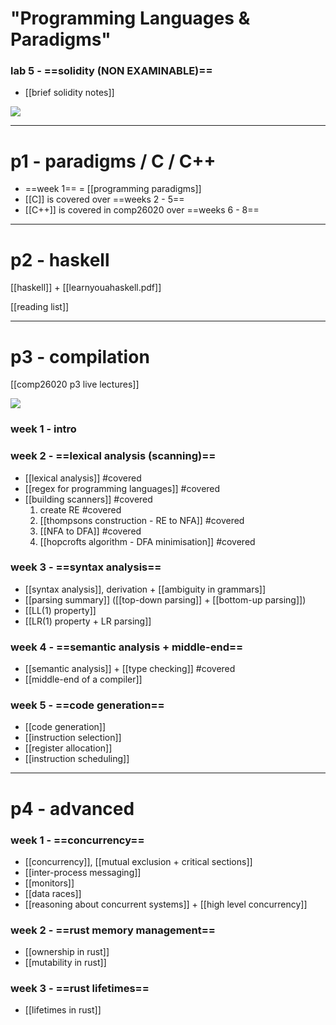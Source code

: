 # "Programming Languages & Paradigms"


### lab 5 - ==solidity (NON EXAMINABLE)==
- [[brief solidity notes]]

![](https://i.imgur.com/qJOwXFM.png)


***

# p1 - paradigms / C / C++
- ==week 1== = [[programming paradigms]]
- [[C]] is covered over ==weeks 2 - 5==
- [[C++]] is covered in comp26020 over ==weeks 6 - 8==

***

# p2 - haskell
[[haskell]] + [[learnyouahaskell.pdf]]

[[reading list]]

***

# p3 - compilation
[[comp26020 p3 live lectures]]

![](https://i.imgur.com/qs5xPYQ.png)

### week 1 - intro

### week 2 - ==lexical analysis (scanning)==
- [[lexical analysis]] #covered
- [[regex for programming languages]] #covered
- [[building scanners]] #covered 
	1. create RE #covered
	2. [[thompsons construction - RE to NFA]] #covered
	3. [[NFA to DFA]] #covered
	4. [[hopcrofts algorithm - DFA minimisation]] #covered

### week 3 - ==syntax analysis==
- [[syntax analysis]], derivation + [[ambiguity in grammars]]
- [[parsing summary]] ([[top-down parsing]] + [[bottom-up parsing]])
- [[LL(1) property]]
- [[LR(1) property + LR parsing]]

### week 4 - ==semantic analysis + middle-end==
- [[semantic analysis]] + [[type checking]] #covered
- [[middle-end of a compiler]]

### week 5 - ==code generation==
- [[code generation]]
- [[instruction selection]]
- [[register allocation]]
- [[instruction scheduling]]

***

# p4 - advanced

### week 1 - ==concurrency==
- [[concurrency]], [[mutual exclusion + critical sections]]
- [[inter-process messaging]]
- [[monitors]]
- [[data races]]
- [[reasoning about concurrent systems]] + [[high level concurrency]]

### week 2 - ==rust memory management==
- [[ownership in rust]]
- [[mutability in rust]]

### week 3 - ==rust lifetimes==
- [[lifetimes in rust]]